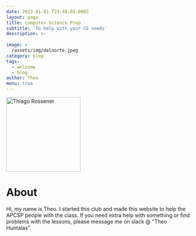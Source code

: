 ```yaml
---
date: 2023-01-01 T23:48:05.000Z
layout: page
title: Computer Science Prep
subtitle: 'To help with your CS needs'
description: >-
  
image: >-
  /assets/img/delnorte.jpeg
category: blog
tags:
  - welcome
  - blog
author: Theo
menu: true
---
```


<img class="img-rounded" src="/assets/img/uploads/profile.png" alt="Thiago Rossener" width="200">

# About

Hi, my name is Theo. I started this club and made this website to help the APCSP people with the class. If you need extra help with something or find problems with the lessons, please message me on slack @ "Theo Huntalas".